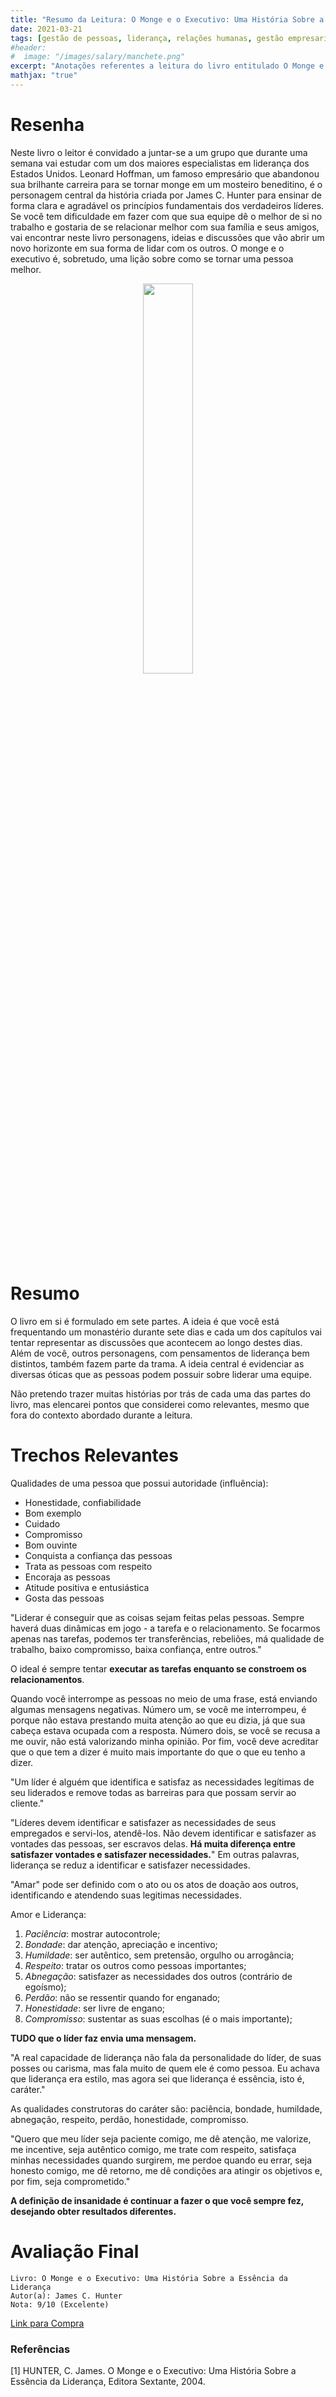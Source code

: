 ```yaml
---
title: "Resumo da Leitura: O Monge e o Executivo: Uma História Sobre a Essência da Liderança"
date: 2021-03-21
tags: [gestão de pessoas, liderança, relações humanas, gestão empresarial]
#header:
#  image: "/images/salary/manchete.png"
excerpt: "Anotações referentes a leitura do livro entitulado O Monge e o Executivo: Uma História Sobre a Essência da Liderança de James C. Hunter."
mathjax: "true"
---
```


# Resenha

Neste livro o leitor é convidado a juntar-se a um grupo que durante uma semana vai estudar com um dos maiores especialistas em liderança dos Estados Unidos. Leonard Hoffman, um famoso empresário que abandonou sua brilhante carreira para se tornar monge em um mosteiro beneditino, é o personagem central da história criada por James C. Hunter para ensinar de forma clara e agradável os princípios fundamentais dos verdadeiros líderes. Se você tem dificuldade em fazer com que sua equipe dê o melhor de si no trabalho e gostaria de se relacionar melhor com sua família e seus amigos, vai encontrar neste livro personagens, ideias e discussões que vão abrir um novo horizonte em sua forma de lidar com os outros. O monge e o executivo é, sobretudo, uma lição sobre como se tornar uma pessoa melhor.


<center>
<img src="https://m.media-amazon.com/images/I/8192shIMsyL._SY522_.jpg" style="width:40%"></center>

# Resumo

O livro em si é formulado em sete partes. A ideia é que você está frequentando um monastério durante sete dias e cada um dos capítulos vai tentar representar as discussões que acontecem ao longo destes dias. Além de você, outros personagens, com pensamentos de liderança bem distintos, também fazem parte da trama. A ideia central é evidenciar as diversas óticas que as pessoas podem possuir sobre liderar uma equipe.

Não pretendo trazer muitas histórias por trás de cada uma das partes do livro, mas elencarei pontos que considerei como relevantes, mesmo que fora do contexto abordado durante a leitura.

# Trechos Relevantes

Qualidades de uma pessoa que possui autoridade (influência):
- Honestidade, confiabilidade
- Bom exemplo
- Cuidado
- Compromisso
- Bom ouvinte
- Conquista a confiança das pessoas
- Trata as pessoas com respeito
- Encoraja as pessoas
- Atitude positiva e entusiástica
- Gosta das pessoas


"Liderar é conseguir que as coisas sejam feitas pelas pessoas. Sempre haverá duas dinâmicas em jogo - a tarefa e o relacionamento. Se focarmos apenas nas tarefas, podemos ter transferências, rebeliões, má qualidade de trabalho, baixo compromisso, baixa confiança, entre outros."

O ideal é sempre tentar **executar as tarefas enquanto se constroem os relacionamentos**.

Quando você interrompe as pessoas no meio de uma frase, está enviando algumas mensagens negativas. Número um, se você me interrompeu, é porque não estava prestando muita atenção ao que eu dizia, já que sua cabeça estava ocupada com a resposta. Número dois, se você se recusa a me ouvir, não está valorizando minha opinião. Por fim, você deve acreditar que o que tem a dizer é muito mais importante do que o que eu tenho a dizer.

"Um líder é alguém que identifica e satisfaz as necessidades legítimas de seu liderados e remove todas as barreiras para que possam servir ao cliente."

"Líderes devem identificar e satisfazer as necessidades de seus empregados e servi-los, atendê-los. Não devem identificar e satisfazer as vontades das pessoas, ser escravos delas. **Há muita diferença entre satisfazer vontades e satisfazer necessidades.**" Em outras palavras, liderança se reduz a identificar e satisfazer necessidades.

"Amar" pode ser definido com o ato ou os atos de doação aos outros, identificando e atendendo suas legitimas necessidades.

Amor e Liderança:
1. *Paciência*: mostrar autocontrole;
2. *Bondade*: dar atenção, apreciação e incentivo;
3. *Humildade*: ser autêntico, sem pretensão, orgulho ou arrogância;
4. *Respeito*: tratar os outros como pessoas importantes;
5. *Abnegação*: satisfazer as necessidades dos outros (contrário de egoísmo);
6. *Perdão*: não se ressentir quando for enganado;
7. *Honestidade*: ser livre de engano;
8. *Compromisso*: sustentar as suas escolhas (é o mais importante);

**TUDO que o líder faz envia uma mensagem.**

"A real capacidade de liderança não fala da personalidade do líder, de suas posses ou carisma, mas fala muito de quem ele é como pessoa. Eu achava que liderança era estilo, mas agora sei que liderança é essência, isto é, caráter."

As qualidades construtoras do caráter são: paciência, bondade, humildade, abnegação, respeito, perdão, honestidade, compromisso. 

"Quero que meu líder seja paciente comigo, me dê atenção, me valorize, me incentive, seja autêntico comigo, me trate com respeito, satisfaça minhas necessidades quando surgirem, me perdoe quando eu errar, seja honesto comigo, me dê retorno, me dê condições ara atingir os objetivos e, por fim, seja comprometido."

**A definição de insanidade é continuar a fazer o que você sempre fez, desejando obter resultados diferentes.** 

# Avaliação Final

    Livro: O Monge e o Executivo: Uma História Sobre a Essência da Liderança
    Autor(a): James C. Hunter
    Nota: 9/10 (Excelente)

[Link para Compra](https://www.amazon.com.br/monge-executivo-James-C-Hunter/dp/8575421026#detailBullets_feature_div)

### Referências

[1] HUNTER, C. James. O Monge e o Executivo: Uma História Sobre a Essência da Liderança, Editora Sextante, 2004.